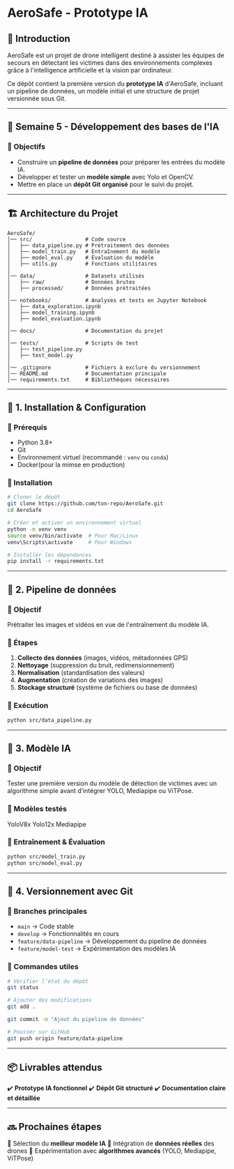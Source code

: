 # AeroSafe - Prototype IA

## 📌 Introduction
AeroSafe est un projet de drone intelligent destiné à assister les équipes de secours en détectant les victimes dans des environnements complexes grâce à l'intelligence artificielle et la vision par ordinateur.

Ce dépôt contient la première version du **prototype IA** d'AeroSafe, incluant un pipeline de données, un modèle initial et une structure de projet versionnée sous Git.

---

## 📅 Semaine 5 - Développement des bases de l'IA

### 🎯 Objectifs
- Construire un **pipeline de données** pour préparer les entrées du modèle IA.
- Développer et tester un **modèle simple** avec Yolo et OpenCV.
- Mettre en place un **dépôt Git organisé** pour le suivi du projet.

---

## 🏗️ Architecture du Projet
```
AeroSafe/
│── src/                 # Code source
│   ├── data_pipeline.py # Prétraitement des données
│   ├── model_train.py   # Entraînement du modèle
│   ├── model_eval.py    # Évaluation du modèle
│   ├── utils.py         # Fonctions utilitaires
│
│── data/                # Datasets utilisés
│   ├── raw/             # Données brutes
│   ├── processed/       # Données prétraitées
│
│── notebooks/           # Analyses et tests en Jupyter Notebook
│   ├── data_exploration.ipynb
│   ├── model_training.ipynb
│   ├── model_evaluation.ipynb
│
│── docs/                # Documentation du projet
│
│── tests/               # Scripts de test
│   ├── test_pipeline.py
│   ├── test_model.py
│
│── .gitignore           # Fichiers à exclure du versionnement
│── README.md            # Documentation principale
│── requirements.txt     # Bibliothèques nécessaires
```

---

## 🔹 1. Installation & Configuration
### 🔧 Prérequis
- Python 3.8+
- Git
- Environnement virtuel (recommandé : `venv` ou `conda`)
- Docker(pour la mimse en production)
### 🚀 Installation
```bash
# Cloner le dépôt
git clone https://github.com/ton-repo/AeroSafe.git
cd AeroSafe

# Créer et activer un environnement virtuel
python -m venv venv
source venv/bin/activate  # Pour Mac/Linux
venv\Scripts\activate     # Pour Windows

# Installer les dépendances
pip install -r requirements.txt
```

---

## 🔹 2. Pipeline de données
### 📌 Objectif
Prétraiter les images et vidéos en vue de l'entraînement du modèle IA.

### 📜 Étapes
1. **Collecte des données** (images, vidéos, métadonnées GPS)
2. **Nettoyage** (suppression du bruit, redimensionnement)
3. **Normalisation** (standardisation des valeurs)
4. **Augmentation** (création de variations des images)
5. **Stockage structuré** (système de fichiers ou base de données)

### 🚀 Exécution
```bash
python src/data_pipeline.py
```

---

## 🔹 3. Modèle IA
### 📌 Objectif
Tester une première version du modèle de détection de victimes avec un algorithme simple avant d’intégrer YOLO, Mediapipe ou ViTPose.

### 📜 Modèles testés
YoloV8x
Yolo12x
Mediapipe


### 🚀 Entraînement & Évaluation
```bash
python src/model_train.py
python src/model_eval.py
```

---

## 🔹 4. Versionnement avec Git
### 📜 Branches principales
- `main` → Code stable
- `develop` → Fonctionnalités en cours
- `feature/data-pipeline` → Développement du pipeline de données
- `feature/model-test` → Expérimentation des modèles IA

### 🚀 Commandes utiles
```bash
# Vérifier l’état du dépôt
git status

# Ajouter des modifications
git add .

git commit -m "Ajout du pipeline de données"

# Pousser sur GitHub
git push origin feature/data-pipeline
```

---

## 📦 Livrables attendus
✔️ **Prototype IA fonctionnel**
✔️ **Dépôt Git structuré**
✔️ **Documentation claire et détaillée**

---

## 🔜 Prochaines étapes
📌 Sélection du **meilleur modèle IA**
📌 Intégration de **données réelles** des drones
📌 Expérimentation avec **algorithmes avancés** (YOLO, Mediapipe, ViTPose)


